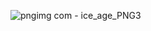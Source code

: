 ![pngimg com - ice_age_PNG3](https://github.com/toharushT/toharushT/assets/162017511/cb1b9ad5-533a-4959-b20b-30480c83095d)
